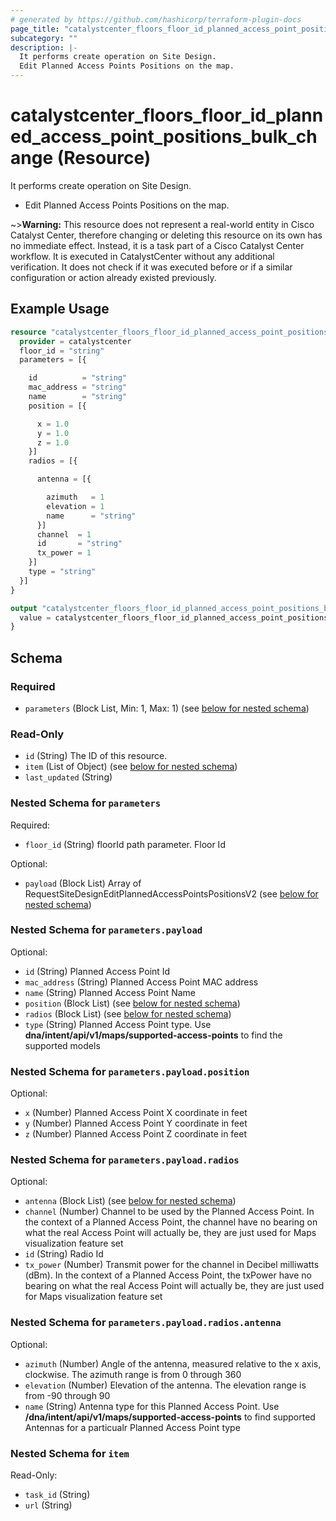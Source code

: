 ```yaml
---
# generated by https://github.com/hashicorp/terraform-plugin-docs
page_title: "catalystcenter_floors_floor_id_planned_access_point_positions_bulk_change Resource - terraform-provider-catalystcenter"
subcategory: ""
description: |-
  It performs create operation on Site Design.
  Edit Planned Access Points Positions on the map.
---
```


# catalystcenter_floors_floor_id_planned_access_point_positions_bulk_change (Resource)

It performs create operation on Site Design.

- Edit Planned Access Points Positions on the map.


~>**Warning:**
This resource does not represent a real-world entity in Cisco Catalyst Center, therefore changing or deleting this resource on its own has no immediate effect.
Instead, it is a task part of a Cisco Catalyst Center workflow. It is executed in CatalystCenter without any additional verification. It does not check if it was executed before or if a similar configuration or action already existed previously.

## Example Usage

```terraform
resource "catalystcenter_floors_floor_id_planned_access_point_positions_bulk_change" "example" {
  provider = catalystcenter
  floor_id = "string"
  parameters = [{

    id          = "string"
    mac_address = "string"
    name        = "string"
    position = [{

      x = 1.0
      y = 1.0
      z = 1.0
    }]
    radios = [{

      antenna = [{

        azimuth   = 1
        elevation = 1
        name      = "string"
      }]
      channel  = 1
      id       = "string"
      tx_power = 1
    }]
    type = "string"
  }]
}

output "catalystcenter_floors_floor_id_planned_access_point_positions_bulk_change_example" {
  value = catalystcenter_floors_floor_id_planned_access_point_positions_bulk_change.example
}
```

<!-- schema generated by tfplugindocs -->
## Schema

### Required

- `parameters` (Block List, Min: 1, Max: 1) (see [below for nested schema](#nestedblock--parameters))

### Read-Only

- `id` (String) The ID of this resource.
- `item` (List of Object) (see [below for nested schema](#nestedatt--item))
- `last_updated` (String)

<a id="nestedblock--parameters"></a>
### Nested Schema for `parameters`

Required:

- `floor_id` (String) floorId path parameter. Floor Id

Optional:

- `payload` (Block List) Array of RequestSiteDesignEditPlannedAccessPointsPositionsV2 (see [below for nested schema](#nestedblock--parameters--payload))

<a id="nestedblock--parameters--payload"></a>
### Nested Schema for `parameters.payload`

Optional:

- `id` (String) Planned Access Point Id
- `mac_address` (String) Planned Access Point MAC address
- `name` (String) Planned Access Point Name
- `position` (Block List) (see [below for nested schema](#nestedblock--parameters--payload--position))
- `radios` (Block List) (see [below for nested schema](#nestedblock--parameters--payload--radios))
- `type` (String) Planned Access Point type. Use **dna/intent/api/v1/maps/supported-access-points** to find the supported models

<a id="nestedblock--parameters--payload--position"></a>
### Nested Schema for `parameters.payload.position`

Optional:

- `x` (Number) Planned Access Point X coordinate in feet
- `y` (Number) Planned Access Point Y coordinate in feet
- `z` (Number) Planned Access Point Z coordinate in feet


<a id="nestedblock--parameters--payload--radios"></a>
### Nested Schema for `parameters.payload.radios`

Optional:

- `antenna` (Block List) (see [below for nested schema](#nestedblock--parameters--payload--radios--antenna))
- `channel` (Number) Channel to be used by the Planned Access Point. In the context of a Planned Access Point, the channel have no bearing on what the real Access Point will actually be, they are just used for Maps visualization feature set
- `id` (String) Radio Id
- `tx_power` (Number) Transmit power for the channel in Decibel milliwatts (dBm). In the context of a Planned Access Point, the txPower have no bearing on what the real Access Point will actually be, they are just used for Maps visualization feature set

<a id="nestedblock--parameters--payload--radios--antenna"></a>
### Nested Schema for `parameters.payload.radios.antenna`

Optional:

- `azimuth` (Number) Angle of the antenna, measured relative to the x axis, clockwise. The azimuth range is from 0 through 360
- `elevation` (Number) Elevation of the antenna. The elevation range is from -90 through 90
- `name` (String) Antenna type for this Planned Access Point. Use **/dna/intent/api/v1/maps/supported-access-points** to find supported Antennas for a particualr Planned Access Point type





<a id="nestedatt--item"></a>
### Nested Schema for `item`

Read-Only:

- `task_id` (String)
- `url` (String)
